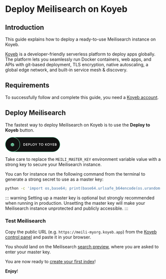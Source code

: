 # Deploy Meilisearch on Koyeb

## Introduction

This guide explains how to deploy a ready-to-use Meilisearch instance on Koyeb.

[Koyeb](https://www.koyeb.com) is a developer-friendly serverless platform to deploy apps globally. The platform lets you seamlessly run Docker containers, web apps, and APIs with git-based deployment, TLS encryption, native autoscaling, a global edge network, and built-in service mesh & discovery.

## Requirements

To successfully follow and complete this guide, you need a [Koyeb account](https://app.koyeb.com).

## Deploy Meilisearch

The fastest way to deploy Meilisearch on Koyeb is to use the **Deploy to Koyeb** button.

[<svg xmlns="http://www.w3.org/2000/svg" width="178" height="49" viewBox="0 0 178 49" fill="none"><rect x="0.5" y="0.5" width="177" height="47.5455" rx="23.7727" fill="#121212" stroke="#87FCC4"/><rect x="0.5" y="0.5" width="47" height="47" rx="23.5" fill="#121212" stroke="#87FCC4"/><path d="M61.99 20.3C63.046 20.3 63.9224 20.6703 64.619 21.411C65.323 22.1516 65.675 23.0646 65.675 24.15C65.675 25.228 65.323 26.141 64.619 26.889C63.9224 27.6296 63.046 28 61.99 28H58.965V20.3H61.99ZM61.99 26.79C62.716 26.79 63.3064 26.5406 63.761 26.042C64.223 25.5433 64.454 24.9126 64.454 24.15C64.454 23.38 64.223 22.7493 63.761 22.258C63.3064 21.7593 62.716 21.51 61.99 21.51H60.23V26.79H61.99Z" fill="white"/><path d="M69.1933 26.79H72.6033V28H67.9283V20.3H72.5483V21.51H69.1933V23.512H72.2733V24.711H69.1933V26.79Z" fill="white"/><path d="M77.6993 20.3C78.4253 20.3 79.0303 20.542 79.5143 21.026C80.0056 21.51 80.2513 22.1113 80.2513 22.83C80.2513 23.5413 80.0056 24.1426 79.5143 24.634C79.0303 25.118 78.4253 25.36 77.6993 25.36H76.1263V28H74.8613V20.3H77.6993ZM77.6993 24.172C78.0733 24.172 78.3813 24.0473 78.6233 23.798C78.8653 23.5413 78.9863 23.2186 78.9863 22.83C78.9863 22.4413 78.8653 22.1223 78.6233 21.873C78.3813 21.6163 78.0733 21.488 77.6993 21.488H76.1263V24.172H77.6993Z" fill="white"/><path d="M83.7146 26.79H86.8496V28H82.4496V20.3H83.7146V26.79Z" fill="white"/><path d="M94.8293 26.988C94.0593 27.758 93.117 28.143 92.0023 28.143C90.8877 28.143 89.9417 27.758 89.1643 26.988C88.3943 26.2106 88.0093 25.2646 88.0093 24.15C88.0093 23.0353 88.3943 22.093 89.1643 21.323C89.9417 20.5456 90.8877 20.157 92.0023 20.157C93.117 20.157 94.0593 20.5456 94.8293 21.323C95.6067 22.093 95.9953 23.0353 95.9953 24.15C95.9953 25.2646 95.6067 26.2106 94.8293 26.988ZM90.0553 26.13C90.5833 26.6506 91.2323 26.911 92.0023 26.911C92.7723 26.911 93.4177 26.6506 93.9383 26.13C94.4663 25.602 94.7303 24.942 94.7303 24.15C94.7303 23.358 94.4663 22.7016 93.9383 22.181C93.4177 21.653 92.7723 21.389 92.0023 21.389C91.2323 21.389 90.5833 21.653 90.0553 22.181C89.5347 22.7016 89.2743 23.358 89.2743 24.15C89.2743 24.942 89.5347 25.602 90.0553 26.13Z" fill="white"/><path d="M103.619 20.3L100.935 24.942V28H99.6704V24.942L96.9864 20.3H98.4274L100.308 23.71L102.178 20.3H103.619Z" fill="white"/><path d="M114.402 20.3V21.51H112.235V28H110.97V21.51H108.792V20.3H114.402Z" fill="white"/><path d="M122.432 26.988C121.662 27.758 120.72 28.143 119.605 28.143C118.491 28.143 117.545 27.758 116.767 26.988C115.997 26.2106 115.612 25.2646 115.612 24.15C115.612 23.0353 115.997 22.093 116.767 21.323C117.545 20.5456 118.491 20.157 119.605 20.157C120.72 20.157 121.662 20.5456 122.432 21.323C123.21 22.093 123.598 23.0353 123.598 24.15C123.598 25.2646 123.21 26.2106 122.432 26.988ZM117.658 26.13C118.186 26.6506 118.835 26.911 119.605 26.911C120.375 26.911 121.021 26.6506 121.541 26.13C122.069 25.602 122.333 24.942 122.333 24.15C122.333 23.358 122.069 22.7016 121.541 22.181C121.021 21.653 120.375 21.389 119.605 21.389C118.835 21.389 118.186 21.653 117.658 22.181C117.138 22.7016 116.877 23.358 116.877 24.15C116.877 24.942 117.138 25.602 117.658 26.13Z" fill="white"/><path d="M135.51 28H134.003L130.967 24.337V28H129.702V20.3H130.967V23.754L133.893 20.3H135.4L132.287 24.051L135.51 28Z" fill="white"/><path d="M143.21 26.988C142.44 27.758 141.498 28.143 140.383 28.143C139.268 28.143 138.322 27.758 137.545 26.988C136.775 26.2106 136.39 25.2646 136.39 24.15C136.39 23.0353 136.775 22.093 137.545 21.323C138.322 20.5456 139.268 20.157 140.383 20.157C141.498 20.157 142.44 20.5456 143.21 21.323C143.987 22.093 144.376 23.0353 144.376 24.15C144.376 25.2646 143.987 26.2106 143.21 26.988ZM138.436 26.13C138.964 26.6506 139.613 26.911 140.383 26.911C141.153 26.911 141.798 26.6506 142.319 26.13C142.847 25.602 143.111 24.942 143.111 24.15C143.111 23.358 142.847 22.7016 142.319 22.181C141.798 21.653 141.153 21.389 140.383 21.389C139.613 21.389 138.964 21.653 138.436 22.181C137.915 22.7016 137.655 23.358 137.655 24.15C137.655 24.942 137.915 25.602 138.436 26.13Z" fill="white"/><path d="M152 20.3L149.316 24.942V28H148.051V24.942L145.367 20.3H146.808L148.689 23.71L150.559 20.3H152Z" fill="white"/><path d="M155.193 26.79H158.603V28H153.928V20.3H158.548V21.51H155.193V23.512H158.273V24.711H155.193V26.79Z" fill="white"/><path d="M165.393 24.007C165.73 24.183 165.994 24.425 166.185 24.733C166.376 25.041 166.471 25.3966 166.471 25.8C166.471 26.4306 166.247 26.955 165.8 27.373C165.353 27.791 164.806 28 164.161 28H160.861V20.3H163.919C164.55 20.3 165.081 20.5053 165.514 20.916C165.954 21.3193 166.174 21.8253 166.174 22.434C166.174 23.1013 165.914 23.6256 165.393 24.007ZM163.919 21.488H162.126V23.512H163.919C164.198 23.512 164.432 23.4166 164.623 23.226C164.814 23.028 164.909 22.786 164.909 22.5C164.909 22.214 164.814 21.9756 164.623 21.785C164.432 21.587 164.198 21.488 163.919 21.488ZM164.161 26.812C164.454 26.812 164.7 26.7093 164.898 26.504C165.103 26.2913 165.206 26.0346 165.206 25.734C165.206 25.4333 165.103 25.1803 164.898 24.975C164.7 24.7623 164.454 24.656 164.161 24.656H162.126V26.812H164.161Z" fill="white"/><path d="M23.4965 21.6479L29 24.8168V22.1724L23.493 19L18 22.1759V24.8238L23.4965 21.6479Z" fill="#87FCC4"/><path d="M28.1197 28.0036L29 27.4859V25.8626L23.493 22.6866L18 25.8626V27.4929L18.8803 28.0036L23.493 25.3346L28.1197 28.0036Z" fill="#87FCC4"/><path d="M23.4965 29.088L24.8942 29.8944L27.1902 28.5738L23.493 26.4401L19.8099 28.5738L22.1055 29.8944L23.4965 29.088Z" fill="#87FCC4"/></svg>](https://app.koyeb.com/deploy?type=docker&image=getmeili/meilisearch&name=meilisearch-on-koyeb&ports=7700;http;/&env[MEILI_MASTER_KEY]=REPLACE_ME_WITH_A_STRONG_KEY)

Take care to replace the `MEILI_MASTER_KEY` environment variable value with a strong key to secure your Meilisearch instance.

You can for instance run the following command from the terminal to generate a strong secret to use as a master key:

```bash
python -c 'import os,base64; print(base64.urlsafe_b64encode(os.urandom(32)).decode())'
```

::: warning
Setting up a master key is optional but strongly recommended when running in production. Unsetting the master key will make your Meilisearch instance unprotected and publicly accessible.
:::

### Test Meilisearch

Copy the public URL (e.g. `https://meili-myorg.koyeb.app`) from the [Koyeb control panel](https://app.koyeb.com) and paste it in your browser.

You should land on the Meilisearch [search preview](/learn/what_is_meilisearch/search_preview.md), where you are asked to enter your master key.

You are now ready to [create your first index](/learn/getting_started/quick_start.md)!

**Enjoy**!
